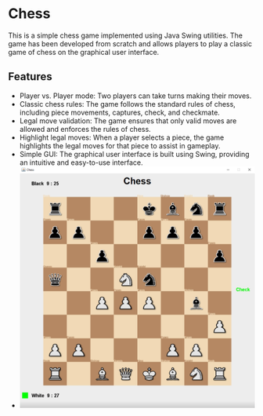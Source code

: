 # Chess
This is a simple chess game implemented using Java Swing utilities. The game has been developed from scratch and allows players to play a classic game of chess on the graphical user interface.
## Features
* Player vs. Player mode: Two players can take turns making their moves.
* Classic chess rules: The game follows the standard rules of chess, including piece movements, captures, check, and checkmate.
* Legal move validation: The game ensures that only valid moves are allowed and enforces the rules of chess.
* Highlight legal moves: When a player selects a piece, the game highlights the legal moves for that piece to assist in gameplay.
* Simple GUI: The graphical user interface is built using Swing, providing an intuitive and easy-to-use interface.
* ![Check](resources/readme/check.png)
